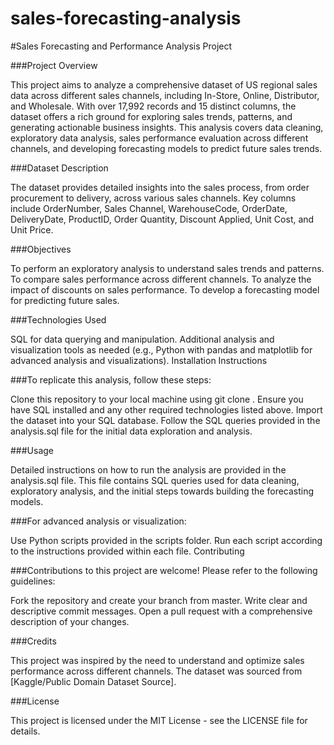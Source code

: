 # sales-forecasting-analysis

#Sales Forecasting and Performance Analysis Project

###Project Overview

This project aims to analyze a comprehensive dataset of US regional sales data across different sales channels, including In-Store, Online, Distributor, and Wholesale. With over 17,992 records and 15 distinct columns, the dataset offers a rich ground for exploring sales trends, patterns, and generating actionable business insights. This analysis covers data cleaning, exploratory data analysis, sales performance evaluation across different channels, and developing forecasting models to predict future sales trends.

###Dataset Description

The dataset provides detailed insights into the sales process, from order procurement to delivery, across various sales channels. Key columns include OrderNumber, Sales Channel, WarehouseCode, OrderDate, DeliveryDate, ProductID, Order Quantity, Discount Applied, Unit Cost, and Unit Price.

###Objectives

To perform an exploratory analysis to understand sales trends and patterns.
To compare sales performance across different channels.
To analyze the impact of discounts on sales performance.
To develop a forecasting model for predicting future sales.

###Technologies Used

SQL for data querying and manipulation.
Additional analysis and visualization tools as needed (e.g., Python with pandas and matplotlib for advanced analysis and visualizations).
Installation Instructions

###To replicate this analysis, follow these steps:

Clone this repository to your local machine using git clone <repository-url>.
Ensure you have SQL installed and any other required technologies listed above.
Import the dataset into your SQL database.
Follow the SQL queries provided in the analysis.sql file for the initial data exploration and analysis.

###Usage

Detailed instructions on how to run the analysis are provided in the analysis.sql file. This file contains SQL queries used for data cleaning, exploratory analysis, and the initial steps towards building the forecasting models.

###For advanced analysis or visualization:

Use Python scripts provided in the scripts folder.
Run each script according to the instructions provided within each file.
Contributing

###Contributions to this project are welcome! Please refer to the following guidelines:

Fork the repository and create your branch from master.
Write clear and descriptive commit messages.
Open a pull request with a comprehensive description of your changes.

###Credits

This project was inspired by the need to understand and optimize sales performance across different channels. The dataset was sourced from [Kaggle/Public Domain Dataset Source].

###License

This project is licensed under the MIT License - see the LICENSE file for details.

